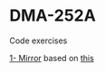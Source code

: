 # DMA-252A

Code exercises

[1- Mirror](1_Mirror/)
based on [this](https://www.moma.org/media/W1siZiIsIjk3MTgyIl0sWyJwIiwiY29udmVydCIsIi1xdWFsaXR5IDkwIC1yZXNpemUgMjAwMHgyMDAwXHUwMDNlIl1d.jpg?sha=805bfbec4f79a3ca)
